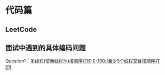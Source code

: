 # 代码篇
## LeetCode


## 面试中遇到的具体编码问题
Question1：[多线程(使用线程池)按顺序打印 0-100;(至少3个线程交替按顺序打印)](order-print-num.md) 
